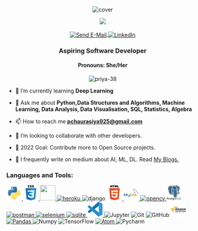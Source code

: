 <div align="center">
<img width="100%" height = "250px" src="https://cdn.pixabay.com/photo/2018/01/14/23/12/nature-3082832_1280.jpg" alt="cover" />
</div>
<p align="center"><img src=https://readme-typing-svg.herokuapp.com?font=monospace&color=%23259076&size=26&lines=Hello+%F0%9F%91%8B%2C+This+is+Priya+Chaurasiya></p>

<p align="center">
  <a href="mailto:pchaurasiya925@gmail.com" target="blank">
    <img align="center" bg-color= #0d7193 width="26px" src="https://cdn.jsdelivr.net/npm/simple-icons@3.13.0/icons/gmail.svg" alt="Send E-Mail">
  </a>

  <a href="https://www.linkedin.com/in/priya38/" target="blank">
    <img align="center" width="26px" src="https://cdn.jsdelivr.net/gh/devicons/devicon/icons/linkedin/linkedin-original.svg" alt="LinkedIn">
  </a>
<!--   [![Linkedin: Tarun K.](https://img.shields.io/badge/-Tarun%20K.-blue?style=flat-square&logo=Linkedin&logoColor=white&link=https://www.linkedin.com/in/ktarun1681/)](https://www.linkedin.com/in/ktarun1681/) -->
<!--   https://img.shields.io/badge/-Tarun%20K.%7C%20LinkedIn-blue?style=flat-square&logo=linkedin&logoColor=white&link=https://www.linkedin.com/in/ktarun1681/ -->
<!--     [![Port Folio: Tarun K.](https://img.shields.io/badge/-Tarun%20K.-blue?style=flat-square&logo=Linkedin&logoColor=white&link=https://ktarun1681.github.io)](https://https://ktarun1681.github.io) -->
</p>
<!-- <img align='left' src="https://miro.medium.com/max/680/1*IRGHmiGsa16stedQvIaZfw.gif" width="400">
 -->

<h3 align="center">Aspiring Software Developer</h3>
<h4 align="center">Pronouns: She/Her</h4>

<p align="center"> <img src="https://komarev.com/ghpvc/?username=priya-38&label=Profile%20views&color=0e75b6&style=flat" alt="priya-38" /> </p>

<!-- <p align="center"> <a href="https://github.com/ryo-ma/github-profile-trophy"><img src="https://github-profile-trophy.vercel.app/?username=ktarun1681" alt="ktarun1681" /></a> </p> -->

- 🌱 I’m currently learning **Deep Learning**

- 💬 Ask me about **Python,Data Structures and Algorithms, Machine Learning, Data Analysis, Data Visualisation, SQL, Statistics, Algebra**

- 📫 How to reach me **pchaurasiya925@gmail.com**
- 👯 I’m looking to collaborate with other developers.
- 🥅 2022 Goal: Contribute more to Open Source projects.
- 💬  I frequently write on medium about AI, ML, DL. Read [My Blogs.](https://medium.com/@priya38)


<h3 align="left">Languages and Tools:</h3>
<p align="left">
<a href="https://www.python.org" target="_blank"> <img src="https://raw.githubusercontent.com/devicons/devicon/master/icons/python/python-original.svg" alt="python" width="40" height="40"/> </a>
<a href="https://www.w3schools.com/css/" target="_blank"> <img src="https://raw.githubusercontent.com/devicons/devicon/master/icons/css3/css3-original-wordmark.svg" alt="css3" width="40" height="40"/> </a>  
 <a href="https://flask.palletsprojects.com/" target="_blank"> <img src="https://cdn.jsdelivr.net/gh/devicons/devicon/icons/flask/flask-original-wordmark.svg" width="40" height="40"/> </a> <a href="https://heroku.com" target="_blank"> <img src="https://www.vectorlogo.zone/logos/heroku/heroku-icon.svg" alt="heroku" width="40" height="40"/> </a>
<img src="https://cdn.jsdelivr.net/gh/devicons/devicon/icons/django/django-original.svg" alt="django" width="40" height="40" />  
 <a href="https://www.w3.org/html/" target="_blank"> <img src="https://raw.githubusercontent.com/devicons/devicon/master/icons/html5/html5-original-wordmark.svg" alt="html5" width="40" height="40"/> </a> 
<!--  <a href="https://developer.mozilla.org/en-US/docs/Web/JavaScript" target="_blank"> <img src="https://raw.githubusercontent.com/devicons/devicon/master/icons/javascript/javascript-original.svg" alt="javascript" width="40" height="40"/> </a>  -->
 <a href="https://www.mysql.com/" target="_blank"> <img src="https://raw.githubusercontent.com/devicons/devicon/master/icons/mysql/mysql-original-wordmark.svg" alt="mysql" width="40" height="40"/> </a> 
<a href="https://opencv.org/" target="_blank"> <img src="https://www.vectorlogo.zone/logos/opencv/opencv-icon.svg" alt="opencv" width="40" height="40"/> </a> 
<a href="https://www.postgresql.org" target="_blank"> <img src="https://raw.githubusercontent.com/devicons/devicon/master/icons/postgresql/postgresql-original-wordmark.svg" alt="postgresql" width="40" height="40"/> </a> <a href="https://postman.com" target="_blank"> <img src="https://www.vectorlogo.zone/logos/getpostman/getpostman-icon.svg" alt="postman" width="40" height="40"/> </a>   <a href="https://www.selenium.dev" target="_blank"> <img src="https://raw.githubusercontent.com/detain/svg-logos/780f25886640cef088af994181646db2f6b1a3f8/svg/selenium-logo.svg" alt="selenium" width="40" height="40"/> </a> <a href="https://www.sqlite.org/" target="_blank"> <img src="https://www.vectorlogo.zone/logos/sqlite/sqlite-icon.svg" alt="sqlite" width="40" height="40"/>
<a href="https://code.visualstudio.com/" target="_blank"> <img src="https://raw.githubusercontent.com/devicons/devicon/master/icons/vscode/vscode-original.svg" alt="VSCode" width="40" height="40"/> </a>
<img src="https://cdn.jsdelivr.net/gh/devicons/devicon/icons/jupyter/jupyter-original-wordmark.svg"alt="Jupyter" width="40" height="40" />
<img src="https://cdn.jsdelivr.net/gh/devicons/devicon/icons/git/git-plain-wordmark.svg" alt="Git" width="40" height="40" />
<img src="https://cdn.jsdelivr.net/gh/devicons/devicon/icons/github/github-original-wordmark.svg" alt ="GitHub" width = "40" height="40" />
<a href="https://aws.amazon.com" target="_blank"> <img src="https://raw.githubusercontent.com/devicons/devicon/master/icons/amazonwebservices/amazonwebservices-original-wordmark.svg" alt="aws" width="40" height="40"/> </a>
<a href= "https://pandas.pydata.org/docs"> <img src="https://cdn.jsdelivr.net/gh/devicons/devicon/icons/pandas/pandas-original-wordmark.svg" alt ="Pandas" width = "40" height="40"/> </a>
<img src="https://cdn.jsdelivr.net/gh/devicons/devicon/icons/numpy/numpy-original-wordmark.svg" alt ="Numpy" width = "40" height="40"/>
<img src="https://cdn.jsdelivr.net/gh/devicons/devicon/icons/tensorflow/tensorflow-original.svg" alt ="TensorFlow" width = "40" height="40" />
<a href = "https://atom.io/"> <img src="https://cdn.jsdelivr.net/gh/devicons/devicon/icons/atom/atom-original.svg" alt ="Atom" width = "40" height="40" /> </a>
  <img src="https://cdn.jsdelivr.net/gh/devicons/devicon/icons/pycharm/pycharm-original.svg" alt ="Pycharm" width = "40" height="40" />
  
</p>
